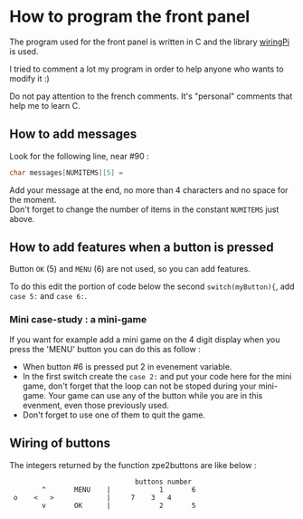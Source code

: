 # How to program the front panel

The program used for the front panel is written in C and the library [wiringPi](http://wiringpi.com/) is used.   

I tried to comment a lot my program in order to help anyone who wants to modify it :)

Do not pay attention to the french comments. It's "personal" comments that help me to learn C.

## How to add messages
Look for the following line, near #90 :
```c
char messages[NUMITEMS][5] =
```
Add your message at the end, no more than 4 characters and no space for the moment.   
Don't forget to change the number of items in the constant `NUMITEMS` just above.

## How to add features when a button is pressed
Button `OK` (5) and `MENU` (6) are not used, so you can add features.

To do this edit the portion of code below the second `switch(myButton){`, add `case 5:` and `case 6:`.

### Mini case-study : a mini-game
If you want for example add a mini game on the 4 digit display when you press the 'MENU' button you can do this as follow :
* When button #6 is pressed put 2 in evenement variable.
* In the first switch create the `case 2:` and put your code here for the mini game, don't forget that the loop can not be stoped during your mini-game. 
Your game can use any of the button while you are in this evenment, even those previously used.
* Don't forget to use one of them to quit the game.

## Wiring of buttons
The integers returned by the function zpe2buttons are like below :
```
                               buttons number
        ^       MENU    |            1       6 
 o    <   >             |     7    3   4  
        v       OK      |            2       5 
```

